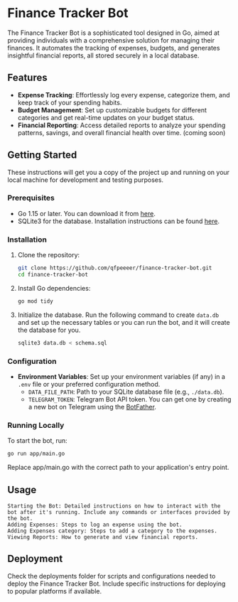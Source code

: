 # Finance Tracker Bot

The Finance Tracker Bot is a sophisticated tool designed in Go, aimed at providing individuals with a comprehensive
solution for managing their finances. It automates the tracking of expenses, budgets, and generates insightful financial
reports, all stored securely in a local database.

## Features

- **Expense Tracking**: Effortlessly log every expense, categorize them, and keep track of your spending habits.
- **Budget Management**: Set up customizable budgets for different categories and get real-time updates on your budget
  status.
- **Financial Reporting**: Access detailed reports to analyze your spending patterns, savings, and overall financial
  health over time. (coming soon)

## Getting Started

These instructions will get you a copy of the project up and running on your local machine for development and testing
purposes.

### Prerequisites

- Go 1.15 or later. You can download it from [here](https://golang.org/dl/).
- SQLite3 for the database. Installation instructions can be found [here](https://www.sqlite.org/download.html).

### Installation

1. Clone the repository:
    ```bash
    git clone https://github.com/qfpeeeer/finance-tracker-bot.git
    cd finance-tracker-bot
    ```

2. Install Go dependencies:
    ```bash
    go mod tidy
    ```

3. Initialize the database. Run the following command to create `data.db` and set up the necessary tables or you can run
   the bot, and it will create the database for you.
    ```bash
    sqlite3 data.db < schema.sql
    ```

### Configuration

- **Environment Variables**: Set up your environment variables (if any) in a `.env` file or your preferred configuration
  method.
    - `DATA_FILE_PATH`: Path to your SQLite database file (e.g., `./data.db`).
    - `TELEGRAM_TOKEN`: Telegram Bot API token. You can get one by creating a new bot on Telegram using the
      [BotFather](https://core.telegram.org/bots#6-botfather).

### Running Locally

To start the bot, run:

```bash
go run app/main.go
```

Replace app/main.go with the correct path to your application's entry point.

## Usage

    Starting the Bot: Detailed instructions on how to interact with the bot after it's running. Include any commands or interfaces provided by the bot.
    Adding Expenses: Steps to log an expense using the bot.
    Adding Expenses category: Steps to add a category to the expenses.
    Viewing Reports: How to generate and view financial reports.

## Deployment

Check the deployments folder for scripts and configurations needed to deploy the Finance Tracker Bot. Include specific
instructions for deploying to popular platforms if available.

